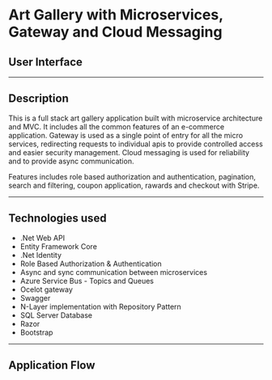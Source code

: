 
# Art Gallery with Microservices, Gateway and Cloud Messaging

## User Interface

---

## Description

This is a full stack art gallery application built with microservice architecture and MVC. It includes all the common features of an e-commerce application. Gateway is used as a single point of entry for all the micro services, redirecting requests to individual apis to provide controlled access and easier security management. Cloud messaging is used for reliability and to provide async communication. 

Features includes role based authorization and authentication, pagination, search and filtering, coupon application, rawards and checkout with Stripe.

---

## Technologies used

- .Net Web API
- Entity Framework Core 
- .Net Identity
- Role Based Authorization & Authentication
- Async and sync communication between microservices
- Azure Service Bus - Topics and Queues
- Ocelot gateway
- Swagger 
- N-Layer implementation with Repository Pattern
- SQL Server Database
- Razor
- Bootstrap 

---

## Application Flow


